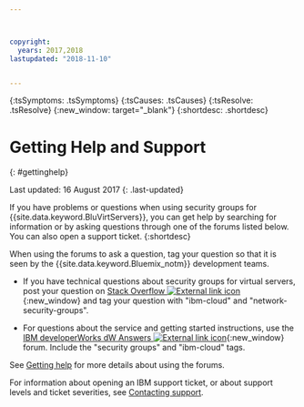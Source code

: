 ```yaml
---



copyright:
  years: 2017,2018
lastupdated: "2018-11-10"


---
```


{:tsSymptoms: .tsSymptoms} 
{:tsCauses: .tsCauses} 
{:tsResolve: .tsResolve} 
{:new_window: target="_blank"}
{:shortdesc: .shortdesc}

# Getting Help and Support 
{: #gettinghelp}

Last updated: 16 August 2017
{: .last-updated}

If you have problems or questions when using security groups for {{site.data.keyword.BluVirtServers}}, you can get help by searching for information or by asking questions through one of the forums listed below. You can also open a support ticket.
{:shortdesc}

When using the forums to ask a question, tag your question so that it is seen by the {{site.data.keyword.Bluemix_notm}} development teams.
<!--Insert the appropriate Stack Overflow tag for your service for <block-storage> in URL and text below:  -->
* If you have technical questions about security groups for virtual servers, post your question on [Stack Overflow ![External link icon](../../icons/launch-glyph.svg "External link icon")](https://stackoverflow.com/search?q=network-security-groups+ibm-cloud){:new_window} and tag your question with "ibm-cloud" and "network-security-groups".
<!--Insert the appropriate dW Answers tag for your service for <service_keyword> in URL below:  -->
* For questions about the service and getting started instructions, use the [IBM developerWorks dW Answers ![External link icon](../../icons/launch-glyph.svg "External link icon")](https://developer.ibm.com/answers/topics/security%20groups.html?smartspace=ibm-cloud){:new_window} forum. Include the  "security groups" and "ibm-cloud" tags.

See [Getting help](/docs/support/index.html#getting-help) for more details about using the forums.

For information about opening an IBM support ticket, or about support levels and ticket severities, see [Contacting support](/docs/support/index.html#contacting-support).


